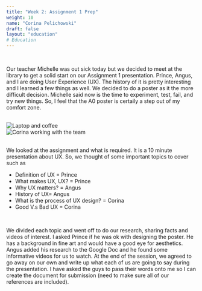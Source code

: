 ```yaml
---
title: "Week 2: Assignment 1 Prep"
weight: 10
name: "Corina Pelichowski"
draft: false
layout: "education"
# Education
---
```

<br>
<div class="container">
    <p>
        Our teacher Michelle was out sick today but we decided to meet at the library to get a solid start on our Assignment 1 presentation. Prince, Angus, and I are doing User Experience (UX). The history of it is pretty interesting and I learned a few things as well. We decided to do a poster as it the more difficult decision. Michelle said now is the time to experiment, test, fail, and try new things. So, I feel that the A0 poster is certaily a step out of my comfort zone.
    </p>
    <br>
    <div class="row">
        <div class="col">
        <img src="/img/master_of_design/masters_exp/wk_2a.jpg" alt="Laptop and coffee">
        </div>
        <div class="col">
        <img src="/img/master_of_design/masters_exp/wk_2b.jpg" alt="Corina working with the team">
        </div>
    </div>
    <br>
    <p>
        We looked at the assignment and what is required. It is a 10 minute presentation about UX. So, we thought of some important topics to cover such as
    </p>
    <ul>
        <li>Definition of UX = Prince</li>
        <li>What makes UX, UX? = Prince</li>
        <li>Why UX matters? = Angus</li>
        <li>History of UX= Angus</li>
        <li>What is the process of UX design? = Corina</li>
        <li>Good V.s Bad UX = Corina</li>
    </ul>
    <br>
    <p>
    We divided each topic and went off to do our research, sharing facts and videos of interest. I asked Prince if he was ok with designing the poster. He has a background in fine art and would have a good eye for aesthetics. Angus added his research to the Google Doc and he found some informative videos for us to watch. At the end of the session, we agreed to go away on our own and write up what each of us are going to say during the presentation. I have asked the guys to pass their words onto me so I can create the document for submission (need to make sure all of our references are included).
    </p>
</div>